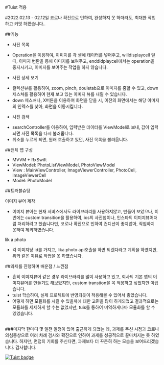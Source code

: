 


#Tuist 적용

#2022.02.13 - 02.12일 코로나 확진으로 인하여, 완성하지 못 하더라도, 최대한 작업하고 커밋 하겠습니다..


##기능
* 사진 목록
 - Operation을 이용하여, 이미지를 각 셀에 데이터를 넣어주고, willdisplaycell 일 때, 이미지 변환을 통해 이미지를 보여주고, enddidplaycell에서는 operation을 중지시키고, 이미지를 보여주는 작업을 하지 않습니다.

*  사진 상세 보기
 - 컬렉션뷰를 활용하여, zoom, pinch, douletab으로 이미지를 줌할 수 있고, down제스쳐를 활용하여 현재 보고 있는 이미지 뷰를 내릴 수 있습니다.
 -  down 제스쳐나, X버튼을 이용하여 화면을 닫을 시, 이전의 화면에서는 해당 이미지의 인덱스를 찾아, 화면을 이동시킵니다.
 
* 사진 검색
 - searchController를 이용하여, 입력받은 데이터를 ViewModel로 보내, 값이 입력되면 사진 목록을 다시 불러옵니다.
 - 취소를 누르게 되면, 원래 호출하고 있던, 사진 목록을 불러옵니다.

##전체 앱 구성
- MVVM + RxSwift
- ViewModel: PhotoListViewModel, PhotoViewModel
- View : MainViewController, ImageViewerController, PhotoCell, ImageViewerCell
- Model: PhotoModel


##트러블슈팅

이미지 뷰어 제작<br>
- 이미지 뷰어는 현재 서비스에서도 라이브러리를 사용하지않고, 만들어 보았으나, 이번에는 custom transition을 활용하여, ios의 사진첩이나, 인스타의 이미지뷰어처럼 처리하려고 했습니다만, 코로나 확진으로 인하여 컨디션이 좋지않아, 작업하지 못하여 제외하였습니다.

lik a photo<br>
- 각 이미지당 id를 가지고, lika photo api호출을 하면 되겠다라고 계획을 하였지만, 위와 같은 이유로 작업을 못 하였습니다.


 

##과제를 진행하며 배운점 / 느낀점
* 흔히 이미지뷰어 같은 경우 라이브러리를 많이 사용하고 있고, 회사의 기본 앱의 이미지뷰어를 만들기도 해보았지만, custom transtion을 꼭 적용하고 싶었지만 아쉽습니다.
* tuist 학습하여, 실제 프로젝트에 반영되듯이 적용해볼 수 있어서 좋았습니다.
* 어떻게 하면 모듈화를 시킬 수 있을까에 대한 고민을 많이 하게되었고 결과적으로는 모듈화를 세세하게 할 수는 없었지만, tuis를 통하여 미약하게나마 모듈화를 할 수 있었습니다.


<br>
###마지막 한마디 
몇 일전 일정이 있어 출근하게 되었는 데, 과제를 주신 시점과 코로나 의심증상으로 여러 차례 검사와 확진으로 인하여 과제를 성공적으로 끝마치지는 못 하였습니다.
하지만, 면접의 기회를 주신다면, 과제보다 더 꾸준히 하는 모습을 보여드리겠습니다.
감사합니다.    


[![Tuist badge](https://img.shields.io/badge/Powered%20by-Tuist-blue)](https://tuist.io)
